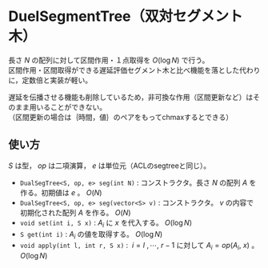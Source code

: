 # DuelSegmentTree（双対セグメント木）
長さ $N$ の配列に対して区間作用・１点取得を $O(\log N)$ で行う。  
区間作用・区間取得ができる遅延評価セグメント木と比べ機能を落とした代わりに，定数倍と実装が軽い。  

遅延を伝播させる機能も削除しているため，非可換な作用（区間更新など）はそのまま用いることができない。  
（区間更新の場合は｛時間，値｝のペアをもってchmaxするとできる）

## 使い方
$S$ は型， $op$ は二項演算， $e$ は単位元（ACLのsegtreeと同じ）。
- `DualSegTree<S, op, e> seg(int N)` : コンストラクタ。長さ $N$ の配列 $A$ を作る。初期値は $e$ 。 $O(N)$
- `DualSegTree<S, op, e> seg(vector<S> v)` : コンストラクタ。 $v$ の内容で初期化された配列 $A$ を作る。 $O(N)$
- `void set(int i, S x)` : $A_i$ に $x$ を代入する。 $O(\log N)$
- `S get(int i)` : $A_i$ の値を取得する。 $O(\log N)$
- `void apply(int l, int r, S x)` : $\ i=l~,\cdots,~r-1$ に対して $A_i=op(A_i,~x)$ 。 $O(\log N)$
